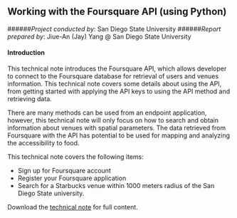 ## Working with the Foursquare API (using Python)

######*Project conducted by*: San Diego State University
######*Report prepared by*: Jiue-An (Jay) Yang @ San Diego State University

#### Introduction
This technical note introduces the Foursquare API, which allows developer to connect to the Foursquare database for retrieval of users and venues information.  This technical note covers some details about using the API, from getting started with applying the API keys to using the API method and retrieving data.

There are many methods can be used from an endpoint application, however, this technical note will only focus on how to search and obtain information about venues with spatial parameters.  The data retrieved from Foursquare with the API has potential to be used for mapping and analyzing the accessibility to food.

This technical note covers the following items:
* Sign up for Foursquare account
* Register your Foursquare application
* Search for a Starbucks venue within 1000 meters radius of the San Diego State university.

Download the [technical note](https://github.com/HDMA-SDSU/HDMA-SocialMediaAPI/blob/dev/API-Foursquare/Tech_Document/Tech-Doc-FQ-API-02082015.docx?raw=true) for full content.